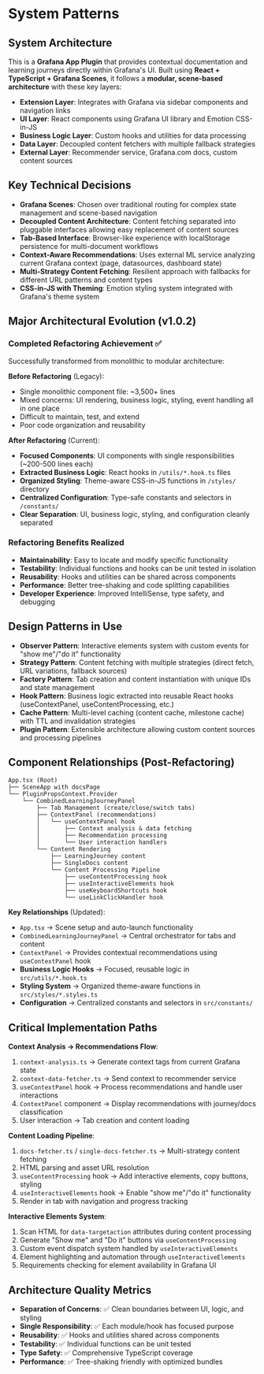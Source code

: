 # System Patterns

## System Architecture

This is a **Grafana App Plugin** that provides contextual documentation and learning journeys directly within Grafana's UI. Built using **React + TypeScript + Grafana Scenes**, it follows a **modular, scene-based architecture** with these key layers:

- **Extension Layer**: Integrates with Grafana via sidebar components and navigation links
- **UI Layer**: React components using Grafana UI library and Emotion CSS-in-JS
- **Business Logic Layer**: Custom hooks and utilities for data processing
- **Data Layer**: Decoupled content fetchers with multiple fallback strategies
- **External Layer**: Recommender service, Grafana.com docs, custom content sources

## Key Technical Decisions

- **Grafana Scenes**: Chosen over traditional routing for complex state management and scene-based navigation
- **Decoupled Content Architecture**: Content fetching separated into pluggable interfaces allowing easy replacement of content sources
- **Tab-Based Interface**: Browser-like experience with localStorage persistence for multi-document workflows
- **Context-Aware Recommendations**: Uses external ML service analyzing current Grafana context (page, datasources, dashboard state)
- **Multi-Strategy Content Fetching**: Resilient approach with fallbacks for different URL patterns and content types
- **CSS-in-JS with Theming**: Emotion styling system integrated with Grafana's theme system

## Major Architectural Evolution (v1.0.2)

### Completed Refactoring Achievement ✅
Successfully transformed from monolithic to modular architecture:

**Before Refactoring** (Legacy):
- Single monolithic component file: ~3,500+ lines
- Mixed concerns: UI rendering, business logic, styling, event handling all in one place
- Difficult to maintain, test, and extend
- Poor code organization and reusability

**After Refactoring** (Current):
- **Focused Components**: UI components with single responsibilities (~200-500 lines each)
- **Extracted Business Logic**: React hooks in `/utils/*.hook.ts` files
- **Organized Styling**: Theme-aware CSS-in-JS functions in `/styles/` directory
- **Centralized Configuration**: Type-safe constants and selectors in `/constants/`
- **Clear Separation**: UI, business logic, styling, and configuration cleanly separated

### Refactoring Benefits Realized
- **Maintainability**: Easy to locate and modify specific functionality
- **Testability**: Individual functions and hooks can be unit tested in isolation
- **Reusability**: Hooks and utilities can be shared across components
- **Performance**: Better tree-shaking and code splitting capabilities
- **Developer Experience**: Improved IntelliSense, type safety, and debugging

## Design Patterns in Use

- **Observer Pattern**: Interactive elements system with custom events for "show me"/"do it" functionality
- **Strategy Pattern**: Content fetching with multiple strategies (direct fetch, URL variations, fallback sources)
- **Factory Pattern**: Tab creation and content instantiation with unique IDs and state management
- **Hook Pattern**: Business logic extracted into reusable React hooks (useContextPanel, useContentProcessing, etc.)
- **Cache Pattern**: Multi-level caching (content cache, milestone cache) with TTL and invalidation strategies
- **Plugin Pattern**: Extensible architecture allowing custom content sources and processing pipelines

## Component Relationships (Post-Refactoring)

```
App.tsx (Root)
├── SceneApp with docsPage
└── PluginPropsContext.Provider
    └── CombinedLearningJourneyPanel
        ├── Tab Management (create/close/switch tabs)
        ├── ContextPanel (recommendations)
        │   └── useContextPanel hook
        │       ├── Context analysis & data fetching
        │       ├── Recommendation processing
        │       └── User interaction handlers
        └── Content Rendering
            ├── LearningJourney content
            ├── SingleDocs content
            └── Content Processing Pipeline
                ├── useContentProcessing hook
                ├── useInteractiveElements hook
                ├── useKeyboardShortcuts hook
                └── useLinkClickHandler hook
```

**Key Relationships** (Updated):
- `App.tsx` → Scene setup and auto-launch functionality
- `CombinedLearningJourneyPanel` → Central orchestrator for tabs and content
- `ContextPanel` → Provides contextual recommendations using `useContextPanel` hook
- **Business Logic Hooks** → Focused, reusable logic in `src/utils/*.hook.ts`
- **Styling System** → Organized theme-aware functions in `src/styles/*.styles.ts`
- **Configuration** → Centralized constants and selectors in `src/constants/`

## Critical Implementation Paths

**Context Analysis → Recommendations Flow**:
1. `context-analysis.ts` → Generate context tags from current Grafana state
2. `context-data-fetcher.ts` → Send context to recommender service
3. `useContextPanel` hook → Process recommendations and handle user interactions
4. `ContextPanel` component → Display recommendations with journey/docs classification
5. User interaction → Tab creation and content loading

**Content Loading Pipeline**:
1. `docs-fetcher.ts` / `single-docs-fetcher.ts` → Multi-strategy content fetching
2. HTML parsing and asset URL resolution
3. `useContentProcessing` hook → Add interactive elements, copy buttons, styling
4. `useInteractiveElements` hook → Enable "show me"/"do it" functionality
5. Render in tab with navigation and progress tracking

**Interactive Elements System**:
1. Scan HTML for `data-targetaction` attributes during content processing
2. Generate "Show me" and "Do it" buttons via `useContentProcessing`
3. Custom event dispatch system handled by `useInteractiveElements`
4. Element highlighting and automation through `useInteractiveElements`
5. Requirements checking for element availability in Grafana UI

## Architecture Quality Metrics

- **Separation of Concerns**: ✅ Clean boundaries between UI, logic, and styling
- **Single Responsibility**: ✅ Each module/hook has focused purpose
- **Reusability**: ✅ Hooks and utilities shared across components
- **Testability**: ✅ Individual functions can be unit tested
- **Type Safety**: ✅ Comprehensive TypeScript coverage
- **Performance**: ✅ Tree-shaking friendly with optimized bundles

